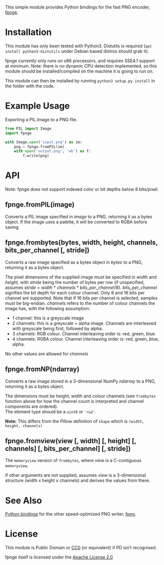 This simple module provides Python bindings for the fast PNG encoder, [fpnge](https://github.com/animetosho/fpnge).

# Installation

This module has only been tested with Python3. Distutils is required (`apt install python3-distutils` under Debian based distros should grab it).

fpnge currently only runs on x86 processors, and requires SSE4.1 support at minimum.
Note: there is no dynamic CPU detection implemented, so this module should be installed/compiled on the machine it is going to run on.

This module can then be installed by running `python3 setup.py install` in the folder with the code.

# Example Usage

Exporting a PIL.Image to a PNG file.

```python
from PIL import Image
import fpnge

with Image.open('input.png') as im:
	png = fpnge.fromPIL(im)
	with open('output.png', 'wb') as f:
		f.write(png)
```

API
===

Note: fpnge does not support indexed color or bit depths below 8 bits/pixel.

fpnge.fromPIL(image)
------------------------------------------------------------------

Converts a PIL image specified in *image* to a PNG, returning it as a bytes object. If the image uses a palette, it will be converted to RGBA before saving.

fpnge.frombytes(bytes, width, height, channels, bits_per_channel [, stride])
--------------------------------------------------------------------------------

Converts a raw image specified as a bytes object in *bytes* to a PNG, returning it as a bytes object.

The pixel dimensions of the supplied image must be specified in *width* and *height,* with *stride* being the number of bytes per row (if unspecified, assumes *stride* = *width* \* *channels* \* *bits_per_channel*/8).
*bits_per_channel* signifies the bit depth for each colour channel. Only 8 and 16 bits per channel are supported. Note that if 16 bits per channel is selected, samples must be big-endian.
*channels* refers to the number of colour channels the image has, with the following assumption:

* 1 channel: this is a greyscale image
* 2 channels: this is a greyscale + alpha image. Channels are interleaved with greyscale being first, followed by alpha.
* 3 channels: RGB colour. Channel interleaving order is: red, green, blue.
* 4 channels: RGBA colour. Channel interleaving order is: red, green, blue, alpha.

No other values are allowed for *channels*

fpnge.fromNP(ndarray)
--------------------------------------------------------------------------------

Converts a raw image stored in a 3-dimensional NumPy *ndarray* to a PNG, returning it as a bytes object.

The dimensions must be height, width and colour channels (see `frombytes` function above for how the channel count is interpreted and channel components are ordered).  
The element type should be a `uint8` or `'>u2'`.

**Note:** This differs from the Pillow definition of `shape` which is `(width, height, channels)`

## fpnge.fromview(view [, width] [, height] [, channels] [, bits_per_channel] [, stride])

The `memoryview` version of `frombytes`, where *view* is a C-contiguous `memoryview`.

If other arguments are not supplied, assumes *view* is a 3-dimensional structure (width x height x channels) and derives the values from there.

# See Also

[Python bindings](https://github.com/qrmt/fpng-python) for the other speed-optimized PNG writer, [fpng](https://github.com/richgel999/fpng).

License
=======

This module is Public Domain or [CC0](https://creativecommons.org/publicdomain/zero/1.0/legalcode) (or equivalent) if PD isn’t recognised.

fpnge itself is licensed under the [Apache License 2.0](http://www.apache.org/licenses/LICENSE-2.0)